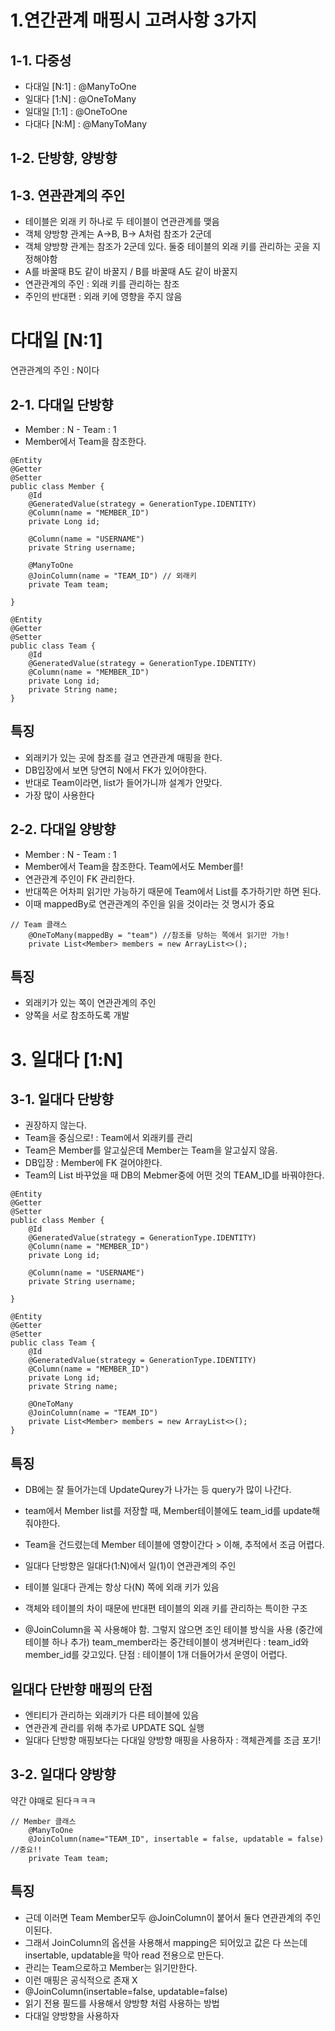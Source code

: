 # 1.연간관계 매핑시 고려사항 3가지

## 1-1. 다중성
- 다대일 [N:1] : @ManyToOne
- 일대다 [1:N] : @OneToMany
- 일대일 [1:1] : @OneToOne
- 다대다 [N:M] : @ManyToMany

## 1-2. 단방향, 양방향

## 1-3. 연관관계의 주인
- 테이블은 외래 키 하나로 두 테이블이 연관관계를 맺음
- 객체 양방향 관계는 A->B, B-> A처럼 참조가 2군데
- 객체 양방향 관계는 참조가 2군데 있다. 둘중 테이블의 외래 키를 관리하는 곳을 지정해야함
- A를 바꿀때 B도 같이 바꿀지 / B를 바꿀때 A도 같이 바꿀지
- 연관관계의 주인 : 외래 키를 관리하는 참조
- 주인의 반대편 : 외래 키에 영향을 주지 않음


# 다대일 [N:1]
연관관계의 주인 : N이다

## 2-1. 다대일 단방향
- Member : N - Team : 1
- Member에서 Team을 참조한다.
```
@Entity
@Getter
@Setter
public class Member {
    @Id
    @GeneratedValue(strategy = GenerationType.IDENTITY)
    @Column(name = "MEMBER_ID")
    private Long id;

    @Column(name = "USERNAME")
    private String username;

    @ManyToOne
    @JoinColumn(name = "TEAM_ID") // 외래키
    private Team team;

}
```
```
@Entity
@Getter
@Setter
public class Team {
    @Id
    @GeneratedValue(strategy = GenerationType.IDENTITY)
    @Column(name = "MEMBER_ID")
    private Long id;
    private String name;
}
```
## 특징
- 외래키가 있는 곳에 참조를 걸고 연관관계 매핑을 한다.
- DB입장에서 보면 당연히 N에서 FK가 있어야한다.
- 반대로 Team이라면, list가 들어가니까 설계가 안맞다.
- 가장 많이 사용한다

## 2-2. 다대일 양방향
- Member : N - Team : 1
- Member에서 Team을 참조한다. Team에서도 Member를!
- 연관관계 주인이 FK 관리한다.
- 반대쪽은 어차피 읽기만 가능하기 때문에 Team에서 List를 추가하기만 하면 된다.
- 이때 mappedBy로 연관관계의 주인을 읽을 것이라는 것 명시가 중요

```
// Team 클래스
    @OneToMany(mappedBy = "team") //참조를 당하는 쪽에서 읽기만 가능! 
    private List<Member> members = new ArrayList<>();
```

## 특징
- 외래키가 있는 쪽이 연관관계의 주인
- 양쪽을 서로 참조하도록 개발


# 3. 일대다 [1:N]
## 3-1. 일대다 단방향
- 권장하지 않는다.
- Team을 중심으로! : Team에서 외래키를 관리
- Team은 Member를 알고싶은데 Member는 Team을 알고싶지 않음.
- DB입장 : Member에 FK 걸어야한다.
- Team의 List 바꾸었을 때 DB의 Mebmer중에 어떤 것의 TEAM_ID를 바꿔야한다.
```
@Entity
@Getter
@Setter
public class Member {
    @Id
    @GeneratedValue(strategy = GenerationType.IDENTITY)
    @Column(name = "MEMBER_ID")
    private Long id;

    @Column(name = "USERNAME")
    private String username;

}
```
```
@Entity
@Getter
@Setter
public class Team {
    @Id
    @GeneratedValue(strategy = GenerationType.IDENTITY)
    @Column(name = "MEMBER_ID")
    private Long id;
    private String name;

    @OneToMany
    @JoinColumn(name = "TEAM_ID")
    private List<Member> members = new ArrayList<>();
}
```
## 특징

- DB에는 잘 들어가는데 UpdateQurey가 나가는 등 query가 많이 나간다.
- team에서 Member list를 저장할 때, Member테이블에도 team_id를 update해줘야한다.
- Team을 건드렸는데 Member 테이블에 영향이간다 > 이해, 추적에서 조금 어렵다.

- 일대다 단방향은 일대다(1:N)에서 일(1)이 연관관계의 주인
- 테이블 일대다 관계는 항상 다(N) 쪽에 외래 키가 있음
- 객체와 테이블의 차이 때문에 반대편 테이블의 외래 키를 관리하는 특이한 구조
- @JoinColumn을 꼭 사용해야 함. 그렇지 않으면 조인 테이블 방식을 사용 (중간에 테이블 하나 추가) team_member라는 중간테이블이 생겨버린다 : team_id와 member_id를 갖고있다. 단점 : 테이블이 1개 더들어가서 운영이 어렵다.

## 일대다 단반향 매핑의 단점
- 엔티티가 관리하는 외래키가 다른 테이블에 있음
- 연관관계 관리를 위해 추가로 UPDATE SQL 실행
- 일대다 단방향 매핑보다는 다대일 양방향 매핑을 사용하자 : 객체관계를 조금 포기!

## 3-2. 일대다 양방향
약간 야매로 된다ㅋㅋㅋ

```
// Member 클래스
    @ManyToOne
    @JoinColumn(name="TEAM_ID", insertable = false, updatable = false) //중요!!
    private Team team;
```

## 특징
- 근데 이러면 Team Member모두 @JoinColumn이 붙어서 둘다 연관관계의 주인이된다.
- 그래서 JoinColumn의 옵션을 사용해서 mapping은 되어있고 값은 다 쓰는데 insertable, updatable을 막아 read 전용으로 만든다.
- 관리는 Team으로하고 Member는 읽기만한다.
- 이런 매핑은 공식적으로 존재 X
- @JoinColumn(insertable=false, updatable=false)
- 읽기 전용 필드를 사용해서 양방향 처럼 사용하는 방법
- 다대일 양방향을 사용하자
